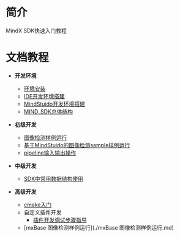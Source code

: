 # 简介
MindX SDK快速入门教程
# 文档教程

- **开发环境**
  - [环境安装](1-1安装SDK开发套件.md)
  - [IDE开发环境搭建](1-2IDE开发环境搭建.md)
  - [MindStuido开发环境搭建](1-3MindStuido开发环境搭建)
  - [MIND_SDK总体结构](1-4MindX_SDK总体结构.md)
  
- **初级开发**
  - [图像检测样例运行](2-1图像检测sample样例.md)
  - [基于MindStuido的图像检测sample样例运行](2-2基于MindStuido的图像检测sample样例运行)
  - [pipeline输入输出操作](2-3pipeline输入输出操作.md)
  
- **中级开发**
  - [SDK中常用数据结构使用](3-1常用插件数据结构.md)

- **高级开发**
  - [cmake入门](Cmake介绍.md)
  - 自定义插件开发
    - [插件开发调试步骤指导](4-1插件开发调试指导.md)
  - [mxBase 图像检测样例运行](./mxBase 图像检测样例运行.md)

